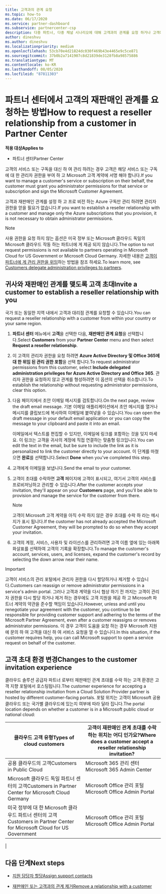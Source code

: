 ```yaml
---
title: 고객과의 관계 요청
ms.topic: how-to
ms.date: 06/17/2020
ms.service: partner-dashboard
ms.subservice: partnercenter-csp
description: 다중 파트너, 다중 채널 시나리오에 대해 고객과의 관계를 요청 하거나 고객에 게 위임 된 관리자 권한을 복원 해야 하는 경우
author: dineshvu
ms.author: dineshvu
ms.localizationpriority: medium
ms.openlocfilehash: 53cb70e4d21824dc030f469b43e4465e9c5ce871
ms.sourcegitcommit: 37b0b2a7141907c8d21839de3128fb8a98575886
ms.translationtype: MT
ms.contentlocale: ko-KR
ms.lasthandoff: 08/05/2020
ms.locfileid: "87811303"
---
```

# <a name="how-to-request-a-reseller-relationship-from-a-customer-in-partner-center"></a><span data-ttu-id="7adcf-103">파트너 센터에서 고객의 재판매인 관계를 요청하는 방법</span><span class="sxs-lookup"><span data-stu-id="7adcf-103">How to request a reseller relationship from a customer in Partner Center</span></span>

<span data-ttu-id="7adcf-104">**적용 대상**</span><span class="sxs-lookup"><span data-stu-id="7adcf-104">**Applies to**</span></span>

- <span data-ttu-id="7adcf-105">파트너 센터</span><span class="sxs-lookup"><span data-stu-id="7adcf-105">Partner Center</span></span>

<span data-ttu-id="7adcf-106">고객의 서비스 또는 구독을 대신 하 여 관리 하려는 경우 고객은 해당 서비스 또는 구독에 대 한 관리자 권한을 부여 하 고 Microsoft 고객 계약에 서명 해야 합니다.</span><span class="sxs-lookup"><span data-stu-id="7adcf-106">If you want to manage a customer's service or subscription on their behalf, the customer must grant you administrator permissions for that service or subscription and sign the Microsoft Customer Agreement.</span></span>

<span data-ttu-id="7adcf-107">고객과 재판매인 관계를 설정 하 고 프로 비전 하는 Azure 구독만 관리 하려면 관리자 권한을 얻을 필요가 없습니다.</span><span class="sxs-lookup"><span data-stu-id="7adcf-107">If you want to establish a reseller relationship with a customer and manage only the Azure subscriptions that you provision, it is not necessary to obtain administrator permissions.</span></span>

>[!NOTE] 
><span data-ttu-id="7adcf-108">사용 권한을 요청 하지 않는 옵션은 미국 정부 또는 Microsoft 클라우드 독일의 Microsoft 클라우드 작동 하는 파트너에 게 제공 되지 않습니다.</span><span class="sxs-lookup"><span data-stu-id="7adcf-108">The option to not request permissions is not available to partners operating in Microsoft Cloud for US Government or Microsoft Cloud Germany.</span></span> <span data-ttu-id="7adcf-109">자세한 내용은 [고객이 파트너에 게 관리 권한을 위임](customers-revoke-admin-privileges.md)하는 방법을 참조 하세요.</span><span class="sxs-lookup"><span data-stu-id="7adcf-109">To learn more, see [Customers delegate administration privileges to partners](customers-revoke-admin-privileges.md).</span></span>

## <a name="invite-a-customer-to-establish-a-reseller-relationship-with-you"></a><span data-ttu-id="7adcf-110">귀사와 재판매인 관계를 맺도록 고객 초대</span><span class="sxs-lookup"><span data-stu-id="7adcf-110">Invite a customer to establish a reseller relationship with you</span></span>

<span data-ttu-id="7adcf-111">국가 또는 동일한 지역 내에서 고객과 대리점 관계를 요청할 수 있습니다.</span><span class="sxs-lookup"><span data-stu-id="7adcf-111">You can request a reseller relationship with a customer from within your country or your same region.</span></span>

1. <span data-ttu-id="7adcf-112">**파트너 센터** 메뉴에서 **고객**을 선택한 다음, **재판매인 관계 요청**을 선택합니다.</span><span class="sxs-lookup"><span data-stu-id="7adcf-112">Select **Customers** from your **Partner Center** menu and then select **Request a reseller relationship**.</span></span>

2. <span data-ttu-id="7adcf-113">이 고객의 관리자 권한을 요청 하려면 **Azure Active Directory 및 Office 365에 대 한 위임 된 관리 권한 포함**을 선택 합니다.</span><span class="sxs-lookup"><span data-stu-id="7adcf-113">To request administrator permissions from this customer, select **Include delegated administration privileges for Azure Active Directory and Office 365**.</span></span> <span data-ttu-id="7adcf-114">관리자 권한을 요청하지 않고 관계를 형성하려면 이 옵션의 선택을 취소합니다.</span><span class="sxs-lookup"><span data-stu-id="7adcf-114">To establish the relationship without requesting administrator permissions, clear this option.</span></span>

3. <span data-ttu-id="7adcf-115">다음 페이지에서 초안 이메일 메시지를 검토합니다.</span><span class="sxs-lookup"><span data-stu-id="7adcf-115">On the next page, review the draft email message.</span></span> <span data-ttu-id="7adcf-116">기본 이메일 애플리케이션에서 초안 메시지를 열거나 메시지를 클립보드에 복사하여 이메일에 붙여넣을 수 있습니다.</span><span class="sxs-lookup"><span data-stu-id="7adcf-116">You can open the draft message in your default email application or you can copy the message to your clipboard and paste it into an email.</span></span>

   <span data-ttu-id="7adcf-117">이메일에서 텍스트를 편집할 수 있지만, 이메일에 링크를 포함하는 것을 잊지 마세요. 이 링크는 고객을 귀사의 계정에 직접 연결하는 맞춤형 링크입니다.</span><span class="sxs-lookup"><span data-stu-id="7adcf-117">You can edit the text in the email, but be sure to include the link as it is personalized to link the customer directly to your account.</span></span> <span data-ttu-id="7adcf-118">이 단계를 마쳤으면 **완료**를 선택합니다.</span><span class="sxs-lookup"><span data-stu-id="7adcf-118">Select **Done** when you've completed this step.</span></span>

4. <span data-ttu-id="7adcf-119">고객에게 이메일을 보냅니다.</span><span class="sxs-lookup"><span data-stu-id="7adcf-119">Send the email to your customer.</span></span>

5. <span data-ttu-id="7adcf-120">고객이 초대를 수락하면 **고객** 페이지에 고객이 표시되고, 여기서 고객의 서비스를 프로비저닝하고 관리할 수 있습니다.</span><span class="sxs-lookup"><span data-stu-id="7adcf-120">After the customer accepts your invitation, they'll appear on your **Customers** page, and you'll be able to provision and manage the service for the customer from there.</span></span>

   > [!NOTE]
   > <span data-ttu-id="7adcf-121">고객이 Microsoft 고객 계약을 아직 수락 하지 않은 경우 초대를 수락 하 라는 메시지가 표시 됩니다.</span><span class="sxs-lookup"><span data-stu-id="7adcf-121">If the customer has not already accepted the Microsoft Customer Agreement, they will be prompted to do so when they accept your invitation.</span></span> 

6. <span data-ttu-id="7adcf-122">고객의 계정, 서비스, 사용자 및 라이선스를 관리하려면 고객 이름 옆에 있는 아래쪽 화살표를 선택하여 고객의 기록을 확장합니다.</span><span class="sxs-lookup"><span data-stu-id="7adcf-122">To manage the customer's account, services, users, and licenses, expand the customer's record by selecting the down arrow near their name.</span></span>

> [!IMPORTANT]  
> <span data-ttu-id="7adcf-123">고객이 서비스의 관리 포털에서 관리자 권한을 다시 할당하거나 제거할 수 있습니다.</span><span class="sxs-lookup"><span data-stu-id="7adcf-123">Customers can reassign or remove administrator permissions in a service's admin portal.</span></span> <span data-ttu-id="7adcf-124">그러나 고객과 계약을 다시 협상 하기 전 까지는 고객이 관리자 권한을 다시 할당 하거나 제거 하는 경우에도 고객 지원을 제공 하 고 Microsoft 파트너 계약의 약관을 준수할 책임이 있습니다.</span><span class="sxs-lookup"><span data-stu-id="7adcf-124">However, unless and until you renegotiate your agreement with the customer, you continue to be responsible for providing customer support and adhering to the terms of the Microsoft Partner Agreement, even after a customer reassigns or removes administrator permissions.</span></span> <span data-ttu-id="7adcf-125">이 경우 고객이 도움을 요청 하는 경우 Microsoft 지원에 문의 하 여 고객을 대신 하 여 서비스 요청을 열 수 있습니다.</span><span class="sxs-lookup"><span data-stu-id="7adcf-125">In this situation, if the customer requires help, you can call Microsoft support to open a service request on behalf of the customer.</span></span>

## <a name="changes-to-the-customer-invitation-experience"></a><span data-ttu-id="7adcf-126">고객 초대 환경 변경</span><span class="sxs-lookup"><span data-stu-id="7adcf-126">Changes to the customer invitation experience</span></span>

<span data-ttu-id="7adcf-127">클라우드 솔루션 공급자 파트너 로부터 재판매인 관계 초대를 수락 하는 고객 환경은 고객 지향 포털에서 호스팅됩니다.</span><span class="sxs-lookup"><span data-stu-id="7adcf-127">The customer experience for accepting a reseller relationship invitation from a Cloud Solution Provider partner is hosted by different customer-facing portals.</span></span> <span data-ttu-id="7adcf-128">포털 위치는 고객이 Microsoft 공용 클라우드 또는 국가별 클라우드에 있는지 여부에 따라 달라 집니다.</span><span class="sxs-lookup"><span data-stu-id="7adcf-128">The portal location depends on whether a customer is in a Microsoft public cloud or national cloud:</span></span>

|<span data-ttu-id="7adcf-129">클라우드 고객 유형</span><span class="sxs-lookup"><span data-stu-id="7adcf-129">Types of cloud customers</span></span>  | <span data-ttu-id="7adcf-130">고객이 재판매인 관계 초대를 수락 하는 위치는 어디 인가요?</span><span class="sxs-lookup"><span data-stu-id="7adcf-130">Where does a customer accept a reseller relationship invitation?</span></span> |
|---------|---------
| <span data-ttu-id="7adcf-131">공용 클라우드의 고객</span><span class="sxs-lookup"><span data-stu-id="7adcf-131">Customers in Public Cloud</span></span> | <span data-ttu-id="7adcf-132">Microsoft 365 관리 센터</span><span class="sxs-lookup"><span data-stu-id="7adcf-132">Microsoft 365 Admin Center</span></span> |
| <span data-ttu-id="7adcf-133">Microsoft 클라우드 독일 파트너 센터의 고객</span><span class="sxs-lookup"><span data-stu-id="7adcf-133">Customers in Partner Center for Microsoft Cloud Germany</span></span> | <span data-ttu-id="7adcf-134">Microsoft Office 관리 포털</span><span class="sxs-lookup"><span data-stu-id="7adcf-134">Microsoft Office Admin Portal</span></span> |
| <span data-ttu-id="7adcf-135">미국 정부에 대 한 Microsoft 클라우드 파트너 센터의 고객</span><span class="sxs-lookup"><span data-stu-id="7adcf-135">Customers in Partner Center for Microsoft Cloud for US Government</span></span> | <span data-ttu-id="7adcf-136">Microsoft Office 관리 포털</span><span class="sxs-lookup"><span data-stu-id="7adcf-136">Microsoft Office Admin Portal</span></span> |
|

## <a name="next-steps"></a><span data-ttu-id="7adcf-137">다음 단계</span><span class="sxs-lookup"><span data-stu-id="7adcf-137">Next steps</span></span>

- [<span data-ttu-id="7adcf-138">지원 담당자 할당</span><span class="sxs-lookup"><span data-stu-id="7adcf-138">Assign support contacts</span></span>](assign-support-contacts.md)

- [<span data-ttu-id="7adcf-139">재판매인 또는 고객과의 관계 제거</span><span class="sxs-lookup"><span data-stu-id="7adcf-139">Remove a relationship with a customer</span></span>](remove-a-relationship.md)
